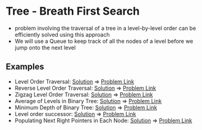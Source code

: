 # Tree - Breath First Search

- problem involving the traversal of a tree in a level-by-level order can be efficiently solved using this approach
- We will use a Queue to keep track of all the nodes of a level before we jump onto the next level

## Examples
- Level Order Traversal: [Solution](/src/tree-breath-first-search/level-order-traversal.ts) => [Problem Link](https://leetcode.com/problems/binary-tree-level-order-traversal/)
- Reverse Level Order Traversal: [Solution](/src/tree-breath-first-search/reverse-level-order-traversal.ts) => [Problem Link](https://leetcode.com/problems/binary-tree-level-order-traversal-ii/)
- Zigzag Level Order Traversal: [Solution](/src/tree-breath-first-search/zigzag-level-order.ts) => [Problem Link](https://leetcode.com/problems/binary-tree-zigzag-level-order-traversal/)
- Average of Levels in Binary Tree: [Solution](/src/tree-breath-first-search/level-averages.ts) => [Problem Link](https://leetcode.com/problems/average-of-levels-in-binary-tree/)
- Minimum Depth of Binary Tree: [Solution](/src/tree-breath-first-search/minimum-depth-binary-tree.ts) => [Problem Link](https://leetcode.com/problems/minimum-depth-of-binary-tree/)
- Level order successor: [Solution](/src/tree-breath-first-search/level-order-successor.ts) => [Problem Link](https://www.geeksforgeeks.org/level-order-successor-of-a-node-in-binary-tree/)
- Populating Next Right Pointers in Each Node: [Solution](/src/tree-breath-first-search/populate-next-pointers.ts) => [Problem Link](https://leetcode.com/problems/populating-next-right-pointers-in-each-node/)
